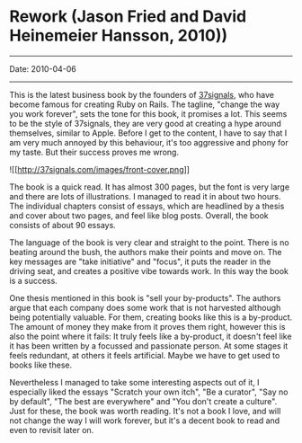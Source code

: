# Rework (Jason Fried and David Heinemeier Hansson, 2010))

----

Date: 2010-04-06

----

This is the latest business book by the founders of [37signals](http://37signals.com/), who have become famous for creating Ruby on Rails. The tagline, "change the way you work forever", sets the tone for this book, it promises a lot. This seems to be the style of 37signals, they are very good at creating a hype around themselves, similar to Apple. Before I get to the content, I have to say that I am very much annoyed by this behaviour, it's too aggressive and phony for my taste. But their success proves me wrong.

![[http://37signals.com/images/front-cover.png]]

The book is a quick read. It has almost 300 pages, but the font is very large and there are lots of illustrations. I managed to read it in about two hours. The individual chapters consist of essays, which are headlined by a thesis and cover about two pages, and feel like blog posts. Overall, the book consists of about 90 essays.

The language of the book is very clear and straight to the point. There is no beating around the bush, the authors make their points and move on. The key messages are "take initiative" and "focus", it puts the reader in the driving seat, and creates a positive vibe towards work. In this way the book is a success.

One thesis mentioned in this book is "sell your by-products". The authors argue that each company does some work that is not harvested although being potentially valuable. For them, creating books like this is a by-product. The amount of money they make from it proves them right, however this is also the point where it fails: It truly feels like a by-product, it doesn't feel like it has been written by a focussed and passionate person. At some stages it feels redundant, at others it feels artificial. Maybe we have to get used to books like these.

Nevertheless I managed to take some interesting aspects out of it, I especially liked the essays "Scratch your own itch", "Be a curator", "Say no by default", "The best are everywhere" and "You don't create a culture". Just for these, the book was worth reading. It's not a book I love, and will not change the way I will work forever, but it's a decent book to read and even to revisit later on.

